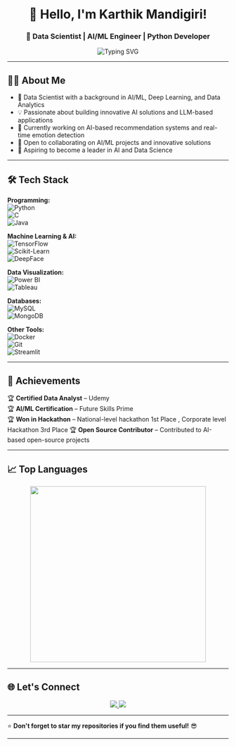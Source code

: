<h1 align="center">👋 Hello, I'm Karthik Mandigiri!</h1>
<h3 align="center">🚀 Data Scientist | AI/ML Engineer | Python Developer</h3>

<p align="center">
  <img src="https://readme-typing-svg.herokuapp.com?font=Fira+Code&duration=4000&pause=500&color=F7F7F7&background=0D1117&center=true&vCenter=true&width=435&lines=Data+Science+%7C+Machine+Learning;AI+%7C+Deep+Learning+%7C+Python;Data+Visualization+%7C+Tableau+%7C+Power+BI;Fast+Learner+%7C+Team+Player;Passionate+about+AI+%26+Data+Science" alt="Typing SVG" />
</p>

---

## 👨‍💻 About Me  
- 🎯 Data Scientist with a background in AI/ML, Deep Learning, and Data Analytics  
- 💡 Passionate about building innovative AI solutions and LLM-based applications  
- 🌱 Currently working on AI-based recommendation systems and real-time emotion detection  
- 🚀 Open to collaborating on AI/ML projects and innovative solutions  
- 🎯 Aspiring to become a leader in AI and Data Science  

---

## 🛠️ Tech Stack  
**Programming:**  
![Python](https://img.shields.io/badge/Python-3776AB?style=flat&logo=python&logoColor=white)  
![C](https://img.shields.io/badge/C-A8B9CC?style=flat&logo=c&logoColor=white)  
![Java](https://img.shields.io/badge/Java-007396?style=flat&logo=java&logoColor=white)  

**Machine Learning & AI:**  
![TensorFlow](https://img.shields.io/badge/TensorFlow-FF6F00?style=flat&logo=tensorflow&logoColor=white)  
![Scikit-Learn](https://img.shields.io/badge/Scikit%20Learn-F7931E?style=flat&logo=scikit-learn&logoColor=white)  
![DeepFace](https://img.shields.io/badge/DeepFace-FF6F00?style=flat&logo=data:image/svg+xml;base64,...)  

**Data Visualization:**  
![Power BI](https://img.shields.io/badge/Power%20BI-F2C811?style=flat&logo=powerbi&logoColor=black)  
![Tableau](https://img.shields.io/badge/Tableau-E97627?style=flat&logo=tableau&logoColor=white)  

**Databases:**  
![MySQL](https://img.shields.io/badge/MySQL-4479A1?style=flat&logo=mysql&logoColor=white)  
![MongoDB](https://img.shields.io/badge/MongoDB-47A248?style=flat&logo=mongodb&logoColor=white)  

**Other Tools:**  
![Docker](https://img.shields.io/badge/Docker-2496ED?style=flat&logo=docker&logoColor=white)  
![Git](https://img.shields.io/badge/Git-F05032?style=flat&logo=git&logoColor=white)  
![Streamlit](https://img.shields.io/badge/Streamlit-FF4B4B?style=flat&logo=streamlit&logoColor=white)  

---

## 🌟 Achievements  
🏆 **Certified Data Analyst** – Udemy  
🏆 **AI/ML Certification** – Future Skills Prime  
🏆 **Won in Hackathon** – National-level hackathon 1st Place , Corporate level Hackathon 3rd Place 
🏆 **Open Source Contributor** – Contributed to AI-based open-source projects  

---

## 📈 Top Languages  
<p align="center">
  <img src="https://github-readme-stats.vercel.app/api/top-langs/?username=mandigiri-karthik&layout=compact&theme=radical" width="400px" />
</p>

---

## 🌐 Let's Connect  
<p align="center">
  <a href="www.linkedin.com/in/mandigiri-karthik-43a8a1243" target="_blank">
    <img src="https://img.shields.io/badge/LinkedIn-%230077B5.svg?style=flat&logo=linkedin&logoColor=white" />
  </a>
  <a href="mailto:karthikmandigiri@gmail.com">
    <img src="https://img.shields.io/badge/Gmail-D14836?style=flat&logo=gmail&logoColor=white" />
  </a>
</p>

---

⭐️ **Don't forget to star my repositories if you find them useful!** 😎  

---

